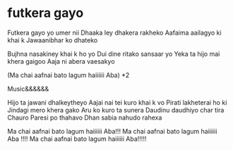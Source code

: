 # futkera gayo
Futkera gayo yo umer nii
Dhaaka ley dhakera rakheko
Aafaima aailagyo ki khai k
Jawaanibhar ko dhateko

Bujhna nasakiney khai k ho yo
Dui dine ritako sansaar yo
Yeka ta hijo mai khera gaigoo
Aaja ni abera vaesakyo


(Ma chai aafnai bato lagum haiiiiii
Aba) *2

Music&&&&&&

Hijo ta jawani dhalkeytheyo
Aajai nai tei kuro khai k vo
Pirati lakheterai ho ki
Jindagi mero khera gako
Aru ko kuro ta sunera
Daudinu daudhiyo char tira
Chauro Paresi po thahavo
Dhan sabia nahudo rahexa


Ma chai aafnai bato lagum haiiiiii
Aba!!!
Ma chai aafnai bato lagum haiiiiii
Aba !!!!
Ma chai aafnai bato lagum haiiiiii
Aba!!!!!